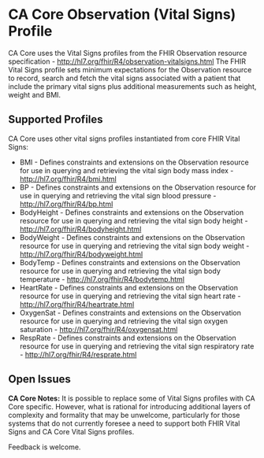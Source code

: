 # CA Core Observation (Vital Signs) Profile
CA Core uses the Vital Signs profiles from the FHIR Observation resource specification - http://hl7.org/fhir/R4/observation-vitalsigns.html 
The FHIR Vital Signs profile sets minimum expectations for the Observation resource to record, search and fetch the vital signs associated with a patient that include the primary vital signs plus additional measurements such as height, weight and BMI.

## Supported Profiles
CA Core uses other vital signs profiles instantiated from core FHIR Vital Signs:
* BMI - Defines constraints and extensions on the Observation resource for use in querying and retrieving the vital sign body mass index - http://hl7.org/fhir/R4/bmi.html
* BP - Defines constraints and extensions on the Observation resource for use in querying and retrieving the vital sign blood pressure - http://hl7.org/fhir/R4/bp.html
* BodyHeight - Defines constraints and extensions on the Observation resource for use in querying and retrieving the vital sign body height - http://hl7.org/fhir/R4/bodyheight.html
* BodyWeight - Defines constraints and extensions on the Observation resource for use in querying and retrieving the vital sign body weight - http://hl7.org/fhir/R4/bodyweight.html
* BodyTemp - Defines constraints and extensions on the Observation resource for use in querying and retrieving the vital sign body temperature - http://hl7.org/fhir/R4/bodytemp.html
* HeartRate - Defines constraints and extensions on the Observation resource for use in querying and retrieving the vital sign heart rate - http://hl7.org/fhir/R4/heartrate.html
* OxygenSat - Defines constraints and extensions on the Observation resource for use in querying and retrieving the vital sign oxygen saturation - http://hl7.org/fhir/R4/oxygensat.html
* RespRate - Defines constraints and extensions on the Observation resource for use in querying and retrieving the vital sign respiratory rate - http://hl7.org/fhir/R4/resprate.html

## Open Issues
**CA Core Notes:** It is possible to replace some of Vital Signs profiles with CA Core specific. However, what is rational for introducing additional layers of complexity and formality that may be unwelcome, particularly for those systems that do not currently foresee a need to support both FHIR Vital Signs and CA Core Vital Signs profiles.

Feedback is welcome.
